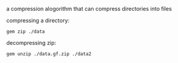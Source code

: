 a compression alogorithm that can compress directories into files

compressing a directory:
```
gem zip ./data
```

decompressing zip:
```
gem unzip ./data.gf.zip ./data2
```